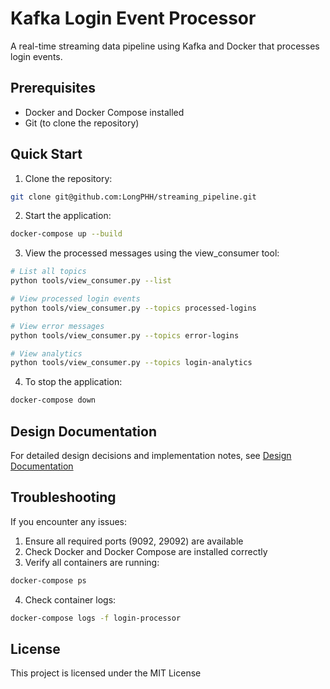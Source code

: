 # Kafka Login Event Processor

A real-time streaming data pipeline using Kafka and Docker that processes login events.

## Prerequisites

- Docker and Docker Compose installed
- Git (to clone the repository)

## Quick Start

1. Clone the repository:
```bash
git clone git@github.com:LongPHH/streaming_pipeline.git
```

2. Start the application:
```bash
docker-compose up --build
```

3. View the processed messages using the view_consumer tool:
```bash
# List all topics
python tools/view_consumer.py --list

# View processed login events
python tools/view_consumer.py --topics processed-logins

# View error messages
python tools/view_consumer.py --topics error-logins

# View analytics
python tools/view_consumer.py --topics login-analytics
```

4. To stop the application:
```bash
docker-compose down
```

## Design Documentation
For detailed design decisions and implementation notes, see [Design Documentation](DesignDoc.md)

## Troubleshooting

If you encounter any issues:

1. Ensure all required ports (9092, 29092) are available
2. Check Docker and Docker Compose are installed correctly
3. Verify all containers are running:
```bash
docker-compose ps
```
4. Check container logs:
```bash
docker-compose logs -f login-processor
```

## License

This project is licensed under the MIT License